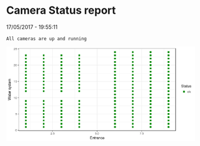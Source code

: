 Camera Status report
================
17/05/2017 - 19:55:11

    All cameras are up and running

![](camreport_files/figure-markdown_github/unnamed-chunk-2-1.png)
